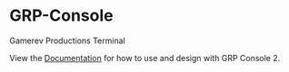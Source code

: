 # GRP-Console
Gamerev Productions Terminal

View the [Documentation](https://docs.google.com/document/d/14pq8TYx9l4BA0kZWGpVPXO4x07mZ6_XYjdPc62R_xCY/edit?usp=sharing) for how to use and design with GRP Console 2.
